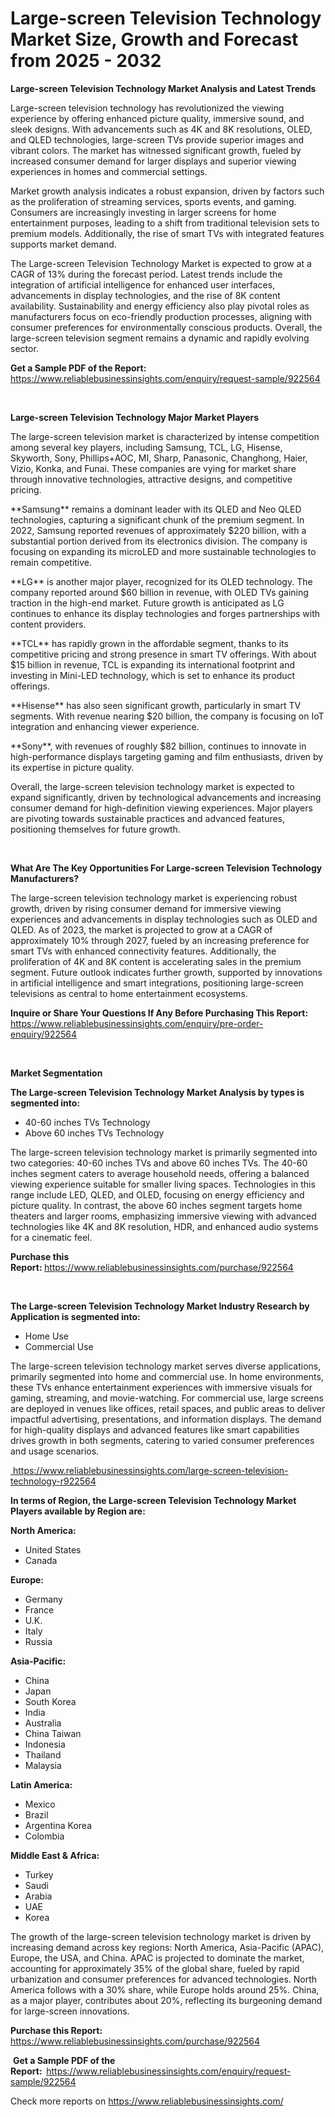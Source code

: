 <p><h1>Large-screen Television Technology Market Size, Growth and Forecast from 2025 - 2032</h1></p><p><strong>Large-screen Television Technology Market Analysis and Latest Trends</strong></p>
<p><p>Large-screen television technology has revolutionized the viewing experience by offering enhanced picture quality, immersive sound, and sleek designs. With advancements such as 4K and 8K resolutions, OLED, and QLED technologies, large-screen TVs provide superior images and vibrant colors. The market has witnessed significant growth, fueled by increased consumer demand for larger displays and superior viewing experiences in homes and commercial settings.</p><p>Market growth analysis indicates a robust expansion, driven by factors such as the proliferation of streaming services, sports events, and gaming. Consumers are increasingly investing in larger screens for home entertainment purposes, leading to a shift from traditional television sets to premium models. Additionally, the rise of smart TVs with integrated features supports market demand.</p><p>The Large-screen Television Technology Market is expected to grow at a CAGR of 13% during the forecast period. Latest trends include the integration of artificial intelligence for enhanced user interfaces, advancements in display technologies, and the rise of 8K content availability. Sustainability and energy efficiency also play pivotal roles as manufacturers focus on eco-friendly production processes, aligning with consumer preferences for environmentally conscious products. Overall, the large-screen television segment remains a dynamic and rapidly evolving sector.</p></p>
<p><strong>Get a Sample PDF of the Report:&nbsp;</strong> <a href="https://www.reliablebusinessinsights.com/enquiry/request-sample/922564?utm_campaign=3356&utm_medium=2&utm_source=Github&utm_content=ia&utm_term=11032025&utm_id=large-screen-television-technology">https://www.reliablebusinessinsights.com/enquiry/request-sample/922564</a></p>
<p>&nbsp;</p>
<p><strong>Large-screen Television Technology Major Market Players</strong></p>
<p><p>The large-screen television market is characterized by intense competition among several key players, including Samsung, TCL, LG, Hisense, Skyworth, Sony, Phillips+AOC, MI, Sharp, Panasonic, Changhong, Haier, Vizio, Konka, and Funai. These companies are vying for market share through innovative technologies, attractive designs, and competitive pricing.</p><p>**Samsung** remains a dominant leader with its QLED and Neo QLED technologies, capturing a significant chunk of the premium segment. In 2022, Samsung reported revenues of approximately $220 billion, with a substantial portion derived from its electronics division. The company is focusing on expanding its microLED and more sustainable technologies to remain competitive.</p><p>**LG** is another major player, recognized for its OLED technology. The company reported around $60 billion in revenue, with OLED TVs gaining traction in the high-end market. Future growth is anticipated as LG continues to enhance its display technologies and forges partnerships with content providers.</p><p>**TCL** has rapidly grown in the affordable segment, thanks to its competitive pricing and strong presence in smart TV offerings. With about $15 billion in revenue, TCL is expanding its international footprint and investing in Mini-LED technology, which is set to enhance its product offerings.</p><p>**Hisense** has also seen significant growth, particularly in smart TV segments. With revenue nearing $20 billion, the company is focusing on IoT integration and enhancing viewer experience. </p><p>**Sony**, with revenues of roughly $82 billion, continues to innovate in high-performance displays targeting gaming and film enthusiasts, driven by its expertise in picture quality.</p><p>Overall, the large-screen television technology market is expected to expand significantly, driven by technological advancements and increasing consumer demand for high-definition viewing experiences. Major players are pivoting towards sustainable practices and advanced features, positioning themselves for future growth.</p></p>
<p>&nbsp;</p>
<p><strong>What Are The Key Opportunities For Large-screen Television Technology Manufacturers?</strong></p>
<p><p>The large-screen television technology market is experiencing robust growth, driven by rising consumer demand for immersive viewing experiences and advancements in display technologies such as OLED and QLED. As of 2023, the market is projected to grow at a CAGR of approximately 10% through 2027, fueled by an increasing preference for smart TVs with enhanced connectivity features. Additionally, the proliferation of 4K and 8K content is accelerating sales in the premium segment. Future outlook indicates further growth, supported by innovations in artificial intelligence and smart integrations, positioning large-screen televisions as central to home entertainment ecosystems.</p></p>
<p><strong>Inquire or Share Your Questions If Any Before Purchasing This Report:</strong> <a href="https://www.reliablebusinessinsights.com/enquiry/pre-order-enquiry/922564?utm_campaign=3356&utm_medium=2&utm_source=Github&utm_content=ia&utm_term=11032025&utm_id=large-screen-television-technology">https://www.reliablebusinessinsights.com/enquiry/pre-order-enquiry/922564</a></p>
<p>&nbsp;</p>
<p><strong>Market Segmentation</strong></p>
<p><strong>The Large-screen Television Technology Market Analysis by types is segmented into:</strong></p>
<p><ul><li>40-60 inches TVs Technology</li><li>Above 60 inches TVs Technology</li></ul></p>
<p><p>The large-screen television technology market is primarily segmented into two categories: 40-60 inches TVs and above 60 inches TVs. The 40-60 inches segment caters to average household needs, offering a balanced viewing experience suitable for smaller living spaces. Technologies in this range include LED, QLED, and OLED, focusing on energy efficiency and picture quality. In contrast, the above 60 inches segment targets home theaters and larger rooms, emphasizing immersive viewing with advanced technologies like 4K and 8K resolution, HDR, and enhanced audio systems for a cinematic feel.</p></p>
<p><strong>Purchase this Report:&nbsp;</strong><a href="https://www.reliablebusinessinsights.com/purchase/922564?utm_campaign=3356&utm_medium=2&utm_source=Github&utm_content=ia&utm_term=11032025&utm_id=large-screen-television-technology">https://www.reliablebusinessinsights.com/purchase/922564</a></p>
<p>&nbsp;</p>
<p><strong>The Large-screen Television Technology Market Industry Research by Application is segmented into:</strong></p>
<p><ul><li>Home Use</li><li>Commercial Use</li></ul></p>
<p><p>The large-screen television technology market serves diverse applications, primarily segmented into home and commercial use. In home environments, these TVs enhance entertainment experiences with immersive visuals for gaming, streaming, and movie-watching. For commercial use, large screens are deployed in venues like offices, retail spaces, and public areas to deliver impactful advertising, presentations, and information displays. The demand for high-quality displays and advanced features like smart capabilities drives growth in both segments, catering to varied consumer preferences and usage scenarios.</p></p>
<p><a href="https://www.reliablebusinessinsights.com/large-screen-television-technology-r922564?utm_campaign=3356&utm_medium=2&utm_source=Github&utm_content=ia&utm_term=11032025&utm_id=large-screen-television-technology">&nbsp;https://www.reliablebusinessinsights.com/large-screen-television-technology-r922564</a></p>
<p><strong>In terms of Region, the Large-screen Television Technology Market Players available by Region are:</strong></p>
<p>
    <p> <strong> North America: </strong>
        <ul>
            <li>United States</li>
            <li>Canada</li>
        </ul>
        </p> 
    <p> <strong> Europe: </strong>
        <ul>
            <li>Germany</li>
            <li>France</li>
            <li>U.K.</li>
            <li>Italy</li>
            <li>Russia</li>
        </ul>
        </p> 
    <p> <strong> Asia-Pacific: </strong>
        <ul>
            <li>China</li>
            <li>Japan</li>
            <li>South Korea</li>
            <li>India</li>
            <li>Australia</li>
            <li>China Taiwan</li>
            <li>Indonesia</li>
            <li>Thailand</li>
            <li>Malaysia</li>
        </ul>
        </p> 
    <p> <strong> Latin America: </strong>
        <ul>
            <li>Mexico</li>
            <li>Brazil</li>
            <li>Argentina Korea</li>
            <li>Colombia</li>
        </ul>
        </p> 
    <p> <strong> Middle East & Africa: </strong>
        <ul>
            <li>Turkey</li>
            <li>Saudi</li>
            <li>Arabia</li>
            <li>UAE</li>
            <li>Korea</li>
        </ul>
    </p>
    </p>
<p><p>The growth of the large-screen television technology market is driven by increasing demand across key regions: North America, Asia-Pacific (APAC), Europe, the USA, and China. APAC is projected to dominate the market, accounting for approximately 35% of the global share, fueled by rapid urbanization and consumer preferences for advanced technologies. North America follows with a 30% share, while Europe holds around 25%. China, as a major player, contributes about 20%, reflecting its burgeoning demand for large-screen innovations.</p></p>
<p><strong>Purchase this Report: </strong><a href="https://www.reliablebusinessinsights.com/purchase/922564?utm_campaign=3356&utm_medium=2&utm_source=Github&utm_content=ia&utm_term=11032025&utm_id=large-screen-television-technology">https://www.reliablebusinessinsights.com/purchase/922564</a></p>
<p>&nbsp;<strong>Get a Sample PDF of the Report:&nbsp;&nbsp;</strong><a href="https://www.reliablebusinessinsights.com/enquiry/request-sample/922564?utm_campaign=3356&utm_medium=2&utm_source=Github&utm_content=ia&utm_term=11032025&utm_id=large-screen-television-technology">https://www.reliablebusinessinsights.com/enquiry/request-sample/922564</a></p>
<p><strong></strong></p>
<p>Check more reports on <a href="https://www.reliablebusinessinsights.com/?utm_campaign=3356&utm_medium=2&utm_source=Github&utm_content=ia&utm_term=11032025&utm_id=large-screen-television-technology">https://www.reliablebusinessinsights.com/</a></p>